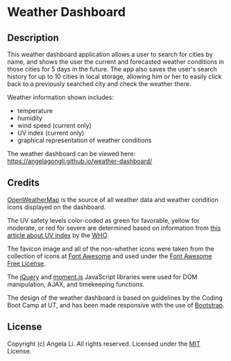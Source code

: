 # Weather Dashboard

## Description
This weather dashboard application allows a user to search for cities by name, and shows the user the current and forecasted weather conditions in those cities for 5 days in the future. The app also saves the user's search history for up to 10 cities in local storage, allowing him or her to easily click back to a previously searched city and check the weather there.

Weather information shown includes:
* temperature
* humidity
* wind speed (current only)
* UV index (current only)
* graphical representation of weather conditions

The weather dashboard can be viewed here: https://angelagongli.github.io/weather-dashboard/

## Credits
[OpenWeatherMap](https://openweathermap.org/api) is the source of all  weather data and weather condition icons displayed on the dashboard.

The UV safety levels color-coded as green for favorable, yellow for moderate, or red for severe are determined based on information from [this article about UV index](https://www.who.int/uv/intersunprogramme/activities/uv_index/en/index1.html) by the [WHO](https://www.who.int/).

The favicon image and all of the non-whether icons were taken from the collection of icons at [Font Awesome](https://fontawesome.com/) and used under the [Font Awesome Free License](https://fontawesome.com/license/free).

The [jQuery](https://jquery.com/) and [moment.js](https://momentjs.com/) JavaScript libraries were used for DOM manipulation, AJAX, and timekeeping functions.

The design of the weather dashboard is based on guidelines by the Coding Boot Camp at UT, and has been made responsive with the use of [Bootstrap](https://getbootstrap.com/).

## License
Copyright (c) Angela Li. All rights reserved.
Licensed under the [MIT](LICENSE) License.